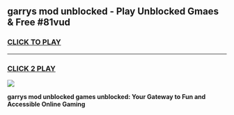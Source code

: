 
## garrys mod unblocked - Play Unblocked Gmaes & Free #81vud
<h3>
<a href="https://news.freeplayer.one?title=garrys_mod_unblocked&ref=24F">CLICK TO PLAY</a></h3>
<hr>

<h3>
<a href="https://news.freeplayer.one?title=garrys_mod_unblocked&ref=24F">CLICK 2 PLAY</a>
  
</h3>

<a href="https://news.freeplayer.one?title=garrys_mod_unblocked&ref=24F/"><img src="https://clearcache.store/games.png"></a>


**garrys mod unblocked games unblocked: Your Gateway to Fun and Accessible Online Gaming**
